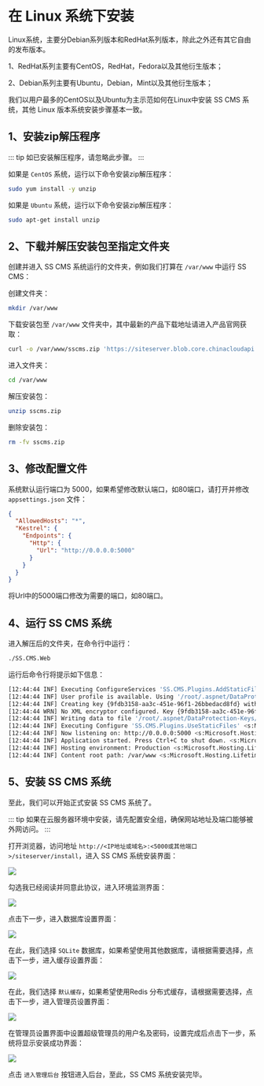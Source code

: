 # 在 Linux 系统下安装

Linux系统，主要分Debian系列版本和RedHat系列版本，除此之外还有其它自由的发布版本。

1、RedHat系列主要有CentOS，RedHat，Fedora以及其他衍生版本；

2、Debian系列主要有Ubuntu，Debian，Mint以及其他衍生版本；

我们以用户最多的CentOS以及Ubuntu为主示范如何在Linux中安装 SS CMS 系统，其他 Linux 版本系统安装步骤基本一致。

## 1、安装zip解压程序

::: tip
如已安装解压程序，请忽略此步骤。
:::

如果是 `CentOS` 系统，运行以下命令安装zip解压程序：

``` sh
sudo yum install -y unzip
```

如果是 `Ubuntu` 系统，运行以下命令安装zip解压程序：

``` sh
sudo apt-get install unzip
```

## 2、下载并解压安装包至指定文件夹

创建并进入 SS CMS 系统运行的文件夹，例如我们打算在 `/var/www` 中运行 SS CMS：

创建文件夹：
``` sh
mkdir /var/www
```

下载安装包至 `/var/www` 文件夹中，其中最新的产品下载地址请进入产品官网获取：
``` sh
curl -o /var/www/sscms.zip 'https://siteserver.blob.core.chinacloudapi.cn/downloads/7.0.0-preview2/sscms-7.0.0-preview2-linux-x64.zip'
```

进入文件夹：
``` sh
cd /var/www
```

解压安装包：
``` sh
unzip sscms.zip
```

删除安装包：
``` sh
rm -fv sscms.zip
```

## 3、修改配置文件

系统默认运行端口为 5000，如果希望修改默认端口，如80端口，请打开并修改 `appsettings.json` 文件：

``` json
{
  "AllowedHosts": "*",
  "Kestrel": {
    "Endpoints": {
      "Http": {
        "Url": "http://0.0.0.0:5000"
      }
    }
  }
}
```

将Url中的5000端口修改为需要的端口，如80端口。

## 4、运行 SS CMS 系统

进入解压后的文件夹，在命令行中运行：

``` sh
./SS.CMS.Web
```

运行后命令行将提示如下信息：

``` sh
[12:44:44 INF] Executing ConfigureServices 'SS.CMS.Plugins.AddStaticFiles' <s:Microsoft.Extensions.DependencyInjection.IServiceCollection>
[12:44:44 INF] User profile is available. Using '/root/.aspnet/DataProtection-Keys' as key repository; keys will not be encrypted at rest. <s:Microsoft.AspNetCore.DataProtection.KeyManagement.XmlKeyManager>
[12:44:44 INF] Creating key {9fdb3158-aa3c-451e-96f1-26bbedacd8fd} with creation date 2020-03-11 04:44:44Z, activation date 2020-03-11 04:44:44Z, and expiration date 2020-06-09 04:44:44Z. <s:Microsoft.AspNetCore.DataProtection.KeyManagement.XmlKeyManager>
[12:44:44 WRN] No XML encryptor configured. Key {9fdb3158-aa3c-451e-96f1-26bbedacd8fd} may be persisted to storage in unencrypted form. <s:Microsoft.AspNetCore.DataProtection.KeyManagement.XmlKeyManager>
[12:44:44 INF] Writing data to file '/root/.aspnet/DataProtection-Keys/key-9fdb3158-aa3c-451e-96f1-26bbedacd8fd.xml'. <s:Microsoft.AspNetCore.DataProtection.Repositories.FileSystemXmlRepository>
[12:44:44 INF] Executing Configure 'SS.CMS.Plugins.UseStaticFiles' <s:Microsoft.AspNetCore.Builder.IApplicationBuilder>
[12:44:44 INF] Now listening on: http://0.0.0.0:5000 <s:Microsoft.Hosting.Lifetime>
[12:44:44 INF] Application started. Press Ctrl+C to shut down. <s:Microsoft.Hosting.Lifetime>
[12:44:44 INF] Hosting environment: Production <s:Microsoft.Hosting.Lifetime>
[12:44:44 INF] Content root path: /var/www <s:Microsoft.Hosting.Lifetime>
```

## 5、安装 SS CMS 系统

至此，我们可以开始正式安装 SS CMS 系统了。

::: tip
如果在云服务器环境中安装，请先配置安全组，确保网站地址及端口能够被外网访问。
:::

打开浏览器，访问地址 `http://<IP地址或域名>:<5000或其他端口>/siteserver/install`，进入 SS CMS 系统安装界面：

![](/assets/installation-linux/01.png)

勾选我已经阅读并同意此协议，进入环境监测界面：

![](/assets/installation-linux/02.png)

点击下一步，进入数据库设置界面：

![](/assets/installation-linux/03.png)

在此，我们选择 `SQLite` 数据库，如果希望使用其他数据库，请根据需要选择，点击下一步，进入缓存设置界面：

![](/assets/installation-linux/04.png)

在此，我们选择 `默认缓存`，如果希望使用Redis 分布式缓存，请根据需要选择，点击下一步，进入管理员设置界面：

![](/assets/installation-linux/05.png)

在管理员设置界面中设置超级管理员的用户名及密码，设置完成后点击下一步，系统将显示安装成功界面：

![](/assets/installation-linux/06.png)

点击 `进入管理后台` 按钮进入后台，至此，SS CMS 系统安装完毕。